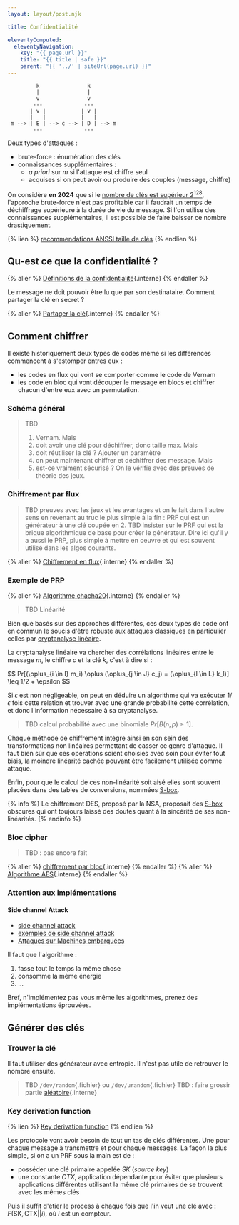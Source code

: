 ```yaml
---
layout: layout/post.njk

title: Confidentialité

eleventyComputed:
  eleventyNavigation:
    key: "{{ page.url }}"
    title: "{{ title | safe }}"
    parent: "{{ '../' | siteUrl(page.url) }}"
---
```



```
         k               k
         |               | 
         v               v
        ---             ---
       | v |           | v |
       |   |           |   |
 m --> | E | --> c --> | D | --> m
        ---             --- 
```

Deux types d'attaques :

- brute-force : énumération des clés
- connaissances supplémentaires :
  - *a priori* sur $m$ si l'attaque est chiffre seul
  - acquises si on peut avoir ou produire des couples (message, chiffre)

On considère **en 2024** que si le [nombre de clés est supérieur $2^{128}$](https://en.wikipedia.org/wiki/Key_size#Brute-force_attack), l'approche brute-force n'est pas profitable car il faudrait un temps de déchiffrage supérieure à la durée de vie du message. Si l'on utilise des connaissances supplémentaires, il est possible de faire baisser ce nombre drastiquement.

{% lien %}
[recommendations ANSSI taille de clés](https://www.ssi.gouv.fr/administration/guide/mecanismes-cryptographiques/)
{% endlien %}

## Qu-est ce que la confidentialité ?

{% aller %}
[Définitions de la confidentialité](définitions){.interne}
{% endaller %}

Le message ne doit pouvoir être lu que par son destinataire. Comment partager la clé en secret ?

{% aller %}
[Partager la clé](partager-secret){.interne}
{% endaller %}

## Comment chiffrer

Il existe historiquement deux types de codes même si les différences commencent à s'estomper entres eux :

- les codes en flux qui vont se comporter comme le code de Vernam
- les code en bloc qui vont découper le message en blocs et chiffrer chacun d'entre eux avec un permutation.

### Schéma général

> TBD
>
> 1. Vernam. Mais
> 2. doit avoir une clé pour déchiffrer, donc taille max. Mais
> 3. doit réutiliser la clé ? Ajouter un paramètre
> 4. on peut maintenant chiffrer et déchiffrer des message. Mais
> 5. est-ce vraiment sécurisé ? On le vérifie avec des preuves de théorie des jeux.
>

### Chiffrement par flux

> TBD preuves avec les jeux et les avantages et on le fait dans l'autre sens en revenant au truc le plus simple à la fin : PRF qui est un générateur à une clé coupée en 2.
> TBD insister sur le PRF qui est la brique algorithmique de base pour créer le générateur. Dire ici qu'il y a aussi le PRP, plus simple à mettre en oeuvre et qui est souvent utilisé dans les algos courants.

{% aller %}
[Chiffrement en flux](chiffre-flux){.interne}
{% endaller %}

### Exemple de PRP

{% aller %}
[Algorithme chacha20](chacha20){.interne}
{% endaller %}

> TBD Linéarité

Bien que basés sur des approches différentes, ces deux types de code ont en commun le soucis d'être robuste aux attaques classiques en particulier celles par [cryptanalyse linéaire](https://fr.wikipedia.org/wiki/Cryptanalyse_lin%C3%A9aire).

La cryptanalyse linéaire va chercher des corrélations linéaires entre le message $m$, le chiffre $c$ et la clé $k$, c'est à dire si :

<div>
$$
Pr[(\oplus_{i \in I} m_i) \oplus (\oplus_{j \in J} c_j) = (\oplus_{l \in L} k_l)] \leq 1/2 + \epsilon
$$
</div>

Si $\epsilon$ est non négligeable, on peut en déduire un algorithme qui va exécuter $1/\epsilon$ fois cette relation et trouver avec une grande probabilité cette corrélation, et donc l'information nécessaire à sa cryptanalyse.

> TBD calcul probabilité avec une binomiale $Pr[B(n, p) \geq 1]$.

Chaque méthode de chiffrement intègre ainsi en son sein des transformations non linéaires permettant de casser ce genre d'attaque. Il faut bien sûr que ces opérations soient choisies avec soin pour éviter tout biais, la moindre linéarité cachée pouvant être facilement utilisée comme attaque.

Enfin, pour que le calcul de ces non-linéarité soit aisé elles sont souvent placées dans des tables de conversions, nommées [S-box](https://fr.wikipedia.org/wiki/S-Box).

{% info %}
Le chiffrement DES, proposé par la NSA, proposait des [S-box](https://fr.wikipedia.org/wiki/S-Box) obscures qui ont toujours laissé des doutes quant à la sincérité de ses non-linéarités.
{% endinfo %}

### Bloc cipher

> TBD : pas encore fait

{% aller %}
[chiffrement par bloc](chiffre-bloc){.interne}
{% endaller %}
{% aller %}
[Algorithme AES](aes){.interne}
{% endaller %}

### Attention aux implémentations

#### Side channel Attack

- [side channel attack](https://fr.wikipedia.org/wiki/Attaque_par_canal_auxiliaire)
- [exemples de side channel attack](https://www.youtube.com/watch?v=GPwNFrpd1KU)
- [Attaques sur Machines embarquées](https://www.ssi.gouv.fr/agence/publication/combined-fault-and-side-channel-attack-on-protected-implementations-of-aes/)

Il faut que l'algorithme :

1. fasse tout le temps la même chose
2. consomme la même énergie
3. ...

Bref, n'implémentez pas vous même les algorithmes, prenez des implémentations éprouvées.

## Générer des clés

### Trouver la clé

Il faut utiliser des générateur avec entropie. Il n'est pas utile de retrouver le nombre ensuite.

> TBD `/dev/random`{.fichier} ou `/dev/urandom`{.fichier}
> TBD : faire grossir partie [aléatoire](aléatoire){.interne}

### Key derivation function

{% lien %}
[Key derivation function](https://en.wikipedia.org/wiki/Key_derivation_function)
{% endlien %}

Les protocole vont avoir besoin de tout un tas de clés différentes. Une pour chaque message à transmettre et pour chaque messages. La façon la plus simple, si on a un PRF sous la main est de :

- posséder une clé primaire appelée $SK$ (*source key*)
- une constante $CTX$, application dépendante pour éviter que plusieurs applications différentes utilisant la même clé primaires de se trouvent avec les mêmes clés

Puis il suffit d'étier le process à chaque fois que l'in veut une clé avec : $F(\text{SK}, \text{CTX} || i)$, où $i$ est un compteur.
